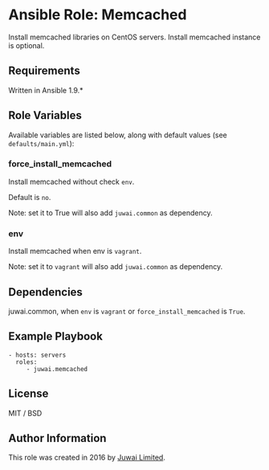 Ansible Role: Memcached
=========

Install memcached libraries on CentOS servers. Install memcached instance is optional.

Requirements
------------

Written in Ansible 1.9.*

Role Variables
--------------

Available variables are listed below, along with default values (see `defaults/main.yml`):

### force_install_memcached

Install memcached without check `env`.

Default is `no`.

Note: set it to True will also add `juwai.common` as dependency.

### env

Install memcached when env is `vagrant`.

Note: set it to `vagrant` will also add `juwai.common` as dependency.

Dependencies
------------

juwai.common, when `env` is `vagrant` or `force_install_memcached` is `True`.

Example Playbook
----------------

    - hosts: servers
      roles:
         - juwai.memcached

License
-------

MIT / BSD

Author Information
------------------

This role was created in 2016 by [Juwai Limited](http://www.juwai.com).
